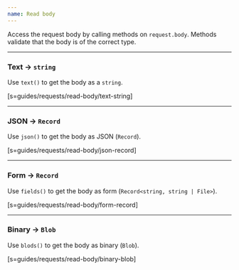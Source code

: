 ```yaml
---
name: Read body
---
```


Access the request body by calling methods on `request.body`. Methods validate
that the body is of the correct type.

---

### Text -> `string`

Use `text()` to get the body as a `string`.

[s=guides/requests/read-body/text-string]

---

### JSON -> `Record`

Use `json()` to get the body as JSON (`Record`).

[s=guides/requests/read-body/json-record]

---

### Form -> `Record`

Use `fields()` to get the body as form (`Record<string, string | File>`).

[s=guides/requests/read-body/form-record]

---

### Binary -> `Blob`

Use `blods()` to get the body as binary (`Blob`).

[s=guides/requests/read-body/binary-blob]
